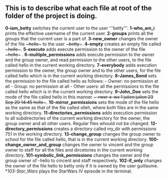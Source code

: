 ## This is to describe what each file at root of the  folder of the project is doing.

**0-iam_betty**  switches the current user to the user '''betty'''.
**1-who_am_i** prints the effective username of the current user.
**2-groups** prints all the groups that the current user is a part of.
**3-new_owner** changes the owner of the file ~~~hello~~~ to the user ~~~betty~~~.
**4-empty** creates an empty file called ~~~hello~~~.
**5-execute** adds execute permission to the owner of the file ~~~hello~~~ .
**6-multiple_permissions** adds execute permission to the owner and the group owner, and read permission to the other users, to the file called hello in the current working directory.
**7-everybody** adds execution permission to the owner, the group owner and to the other users, for the file called hello which is in the current working directory.
**8-James_Bond** sets the permission to the file called hello as follows:
     - Owner: no permission at all
     - Group: no permission at all
     - Other users: all the permissions
to the file called hello which is in the current working directory.
**9-John_Doe** sets the mode of the file called hello in this manner ~~~-rwxr-x-wx 1 julien julien 23 Sep 20 14:45 hello~~~.
**10-mirror_permissions** sets the mode of the file hello as the same as that of the file called olleh, where both files are in the same working directory.
**11-directories_permissions** adds execution permission to all subdirectories of the current working directory for the owner, the group owner and all other users. Regular files whould not be changed.
**12-directory_permissions** creates a directory called my_dir with permissions 751 in the working directory.
**13-change_group** changes the group owner to school for the file called hello, that is in the current working directory.
**100-change_owner_and_group** changes the owner to vincent and the group owner to staff for all the files and dircetories in the current working directory.
**101-symbolic_link_permissions** changes the owner and the group owner of -hello to cincent and staff respectively.
**102-if_only** changes the owner of the file hello to betty only if it is owned by the user guillaume.
**103-Star_Wars* plays the StarWars IV episode in the terminal.